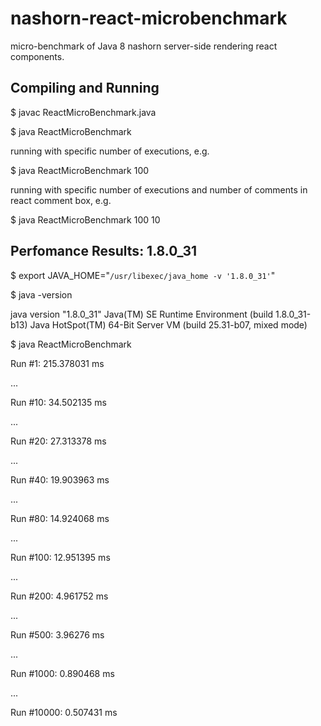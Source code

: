 # nashorn-react-microbenchmark
micro-benchmark of Java 8 nashorn server-side rendering react components.

## Compiling and Running
$ javac ReactMicroBenchmark.java

$ java ReactMicroBenchmark


running with specific number of executions, e.g.

$ java ReactMicroBenchmark 100

running with specific number of executions and number of comments in react comment box, e.g.

$ java ReactMicroBenchmark 100 10

## Perfomance Results: 1.8.0_31

$ export JAVA_HOME="`/usr/libexec/java_home -v '1.8.0_31'`"

$ java -version

java version "1.8.0_31"
Java(TM) SE Runtime Environment (build 1.8.0_31-b13)
Java HotSpot(TM) 64-Bit Server VM (build 25.31-b07, mixed mode)

$ java ReactMicroBenchmark

Run #1: 215.378031 ms

...

Run #10: 34.502135 ms

...

Run #20: 27.313378 ms

...

Run #40: 19.903963 ms

...

Run #80: 14.924068 ms

...

Run #100: 12.951395 ms

...

Run #200: 4.961752 ms

...

Run #500: 3.96276 ms

...

Run #1000: 0.890468 ms

...

Run #10000: 0.507431 ms
